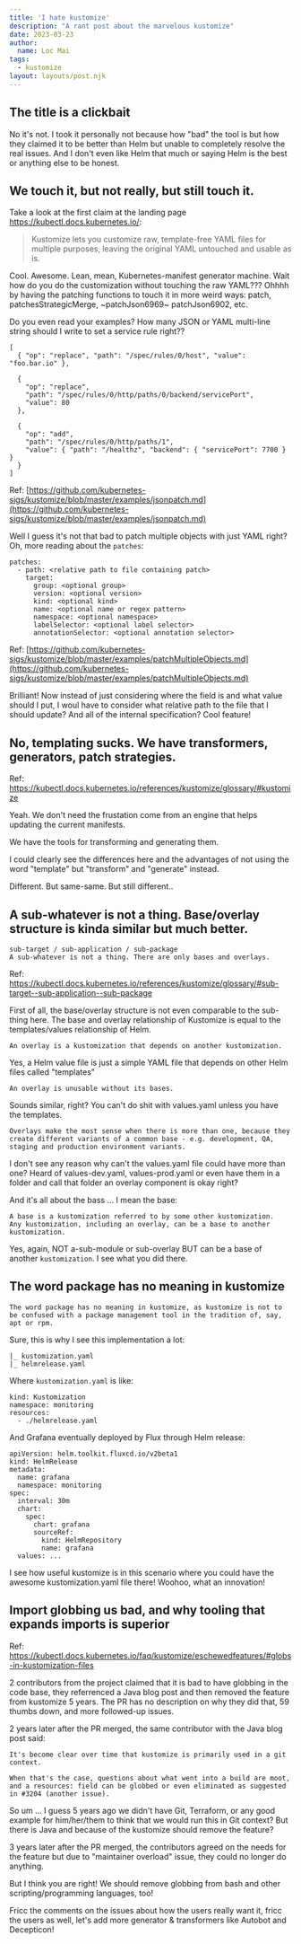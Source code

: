 ```yaml
---
title: 'I hate kustomize'
description: "A rant post about the marvelous kustomize"
date: 2023-03-23
author:
  name: Loc Mai
tags:
  - kustomize
layout: layouts/post.njk
---
```


## The title is a clickbait

No it's not. I took it personally not because how "bad" the tool is but how they
claimed it to be better than Helm but unable to completely resolve the real
issues. And I don't even like Helm that much or saying Helm is the best or
anything else to be honest.

## We touch it, but not really, but still touch it.

Take a look at the first claim at the landing page https://kubectl.docs.kubernetes.io/:

> Kustomize lets you customize raw, template-free YAML files for multiple
> purposes, leaving the original YAML untouched and usable as is.

Cool. Awesome. Lean, mean, Kubernetes-manifest generator machine. Wait how do
you do the customization without touching the raw YAML??? Ohhhh by having the
patching functions to touch it in more weird ways: patch, patchesStrategicMerge,
~patchJson6969~ patchJson6902, etc.

Do you even read your examples? How many JSON or YAML multi-line string
should I write to set a service rule right??

```
[
  { "op": "replace", "path": "/spec/rules/0/host", "value": "foo.bar.io" },

  {
    "op": "replace",
    "path": "/spec/rules/0/http/paths/0/backend/servicePort",
    "value": 80
  },

  {
    "op": "add",
    "path": "/spec/rules/0/http/paths/1",
    "value": { "path": "/healthz", "backend": { "servicePort": 7700 } }
  }
]
```

Ref:
[https://github.com/kubernetes-sigs/kustomize/blob/master/examples/jsonpatch.md](https://github.com/kubernetes-sigs/kustomize/blob/master/examples/jsonpatch.md)

Well I guess it's not that bad to patch multiple objects with just YAML right?
Oh, more reading about the `patches`:

```
patches:
  - path: <relative path to file containing patch>
    target:
      group: <optional group>
      version: <optional version>
      kind: <optional kind>
      name: <optional name or regex pattern>
      namespace: <optional namespace>
      labelSelector: <optional label selector>
      annotationSelector: <optional annotation selector>
```

Ref:
[https://github.com/kubernetes-sigs/kustomize/blob/master/examples/patchMultipleObjects.md](https://github.com/kubernetes-sigs/kustomize/blob/master/examples/patchMultipleObjects.md)

Brilliant! Now instead of just considering where the field is and what
value should I put, I woul have to consider what relative path to the file that I should update? And all of the internal specification? Cool feature!

## No, templating sucks. We have transformers, generators, patch strategies.

Ref: https://kubectl.docs.kubernetes.io/references/kustomize/glossary/#kustomize

Yeah. We don't need the frustation come from an engine that helps updating the current manifests.

We have the tools for transforming and generating them.

I could clearly see the differences here and the advantages of not using the word "template" but "transform" and "generate" instead.

Different. But same-same. But still different..

## A sub-whatever is not a thing. Base/overlay structure is kinda similar but much better.

```
sub-target / sub-application / sub-package
A sub-whatever is not a thing. There are only bases and overlays.
```

Ref: https://kubectl.docs.kubernetes.io/references/kustomize/glossary/#sub-target--sub-application--sub-package

First of all, the base/overlay structure is not even comparable to the sub-thing here. The base and overlay relationship of Kustomize is equal to the templates/values relationship of Helm.

```
An overlay is a kustomization that depends on another kustomization.
```

Yes, a Helm value file is just a simple YAML file that depends on other Helm files called "templates"

```
An overlay is unusable without its bases.
```

Sounds similar, right? You can't do shit with values.yaml unless you have the templates.

```
Overlays make the most sense when there is more than one, because they create different variants of a common base - e.g. development, QA, staging and production environment variants.
```


I don't see any reason why can't the values.yaml file could have more than one? Heard of values-dev.yaml, values-prod.yaml or even have them in a folder and call that folder an overlay component is okay right?

And it's all about the bass ... I mean the base:

```
A base is a kustomization referred to by some other kustomization.
Any kustomization, including an overlay, can be a base to another 
kustomization.
```

Yes, again, NOT a-sub-module or sub-overlay BUT can be a base of another `kustomization`. I see what you did there.

## The word package has no meaning in kustomize

```
The word package has no meaning in kustomize, as kustomize is not to be confused with a package management tool in the tradition of, say, apt or rpm.
```

Sure, this is why I see this implementation a lot:

```
|_ kustomization.yaml
|_ helmrelease.yaml
```

Where `kustomization.yaml` is like:

```
kind: Kustomization
namespace: monitoring
resources:
  - ./helmrelease.yaml
```

And Grafana eventually deployed by Flux through Helm release:

```
apiVersion: helm.toolkit.fluxcd.io/v2beta1
kind: HelmRelease
metadata:
  name: grafana
  namespace: monitoring
spec:
  interval: 30m
  chart:
    spec:
      chart: grafana
      sourceRef:
        kind: HelmRepository
        name: grafana
  values: ...
```

I see how useful kustomize is in this scenario where you could have the awesome kustomization.yaml file there! Woohoo, what an innovation!

## Import globbing us bad, and why tooling that expands imports is superior

Ref: https://kubectl.docs.kubernetes.io/faq/kustomize/eschewedfeatures/#globs-in-kustomization-files

2 contributors from the project claimed that it is bad to have globbing in the code base, they referrenced a Java blog post and then removed the feature from kustomize 5 years. The PR has no description on why they did that, 59 thumbs down, and more followed-up issues.

2 years later after the PR merged, the same contributor with the Java blog post said:

```
It's become clear over time that kustomize is primarily used in a git context.

When that's the case, questions about what went into a build are moot, and a resources: field can be globbed or even eliminated as suggested in #3204 (another issue).
```

So um ... I guess 5 years ago we didn't have Git, Terraform, or any good example for him/her/them to think that we would run this in Git context? But there is Java and because of the kustomize should remove the feature?  

3 years later after the PR merged, the contributors agreed on the needs for the feature but due to "maintainer overload" issue, they could no longer do anything.

But I think you are right! We should remove globbing from bash and other scripting/programming languages, too! 

Fricc the comments on the issues about how the users really want it, fricc the users as well, let's add more generator & transformers like Autobot and Decepticon!
